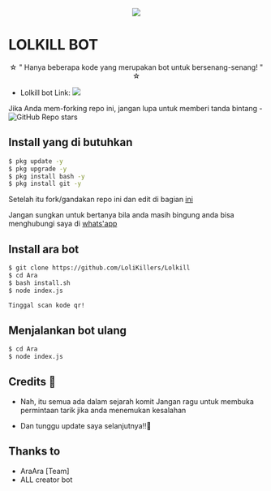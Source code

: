 <p align="center">
  <img src="https://coolthemestores.com/wp-content/uploads/2020/12/zero-two-feature.jpg">
</p>

# LOLKILL BOT

<p align="center">
☆ " Hanya beberapa kode yang merupakan bot untuk bersenang-senang! " ☆
</p>

* Lolkill bot Link:  <a href="https://wa.me/6285852335038" alt="Ara"> <img src="https://img.shields.io/badge/%F0%9F%A4%96%20-LolkillBot-brightgreen" /> </a>

Jika Anda mem-forking repo ini, jangan lupa untuk memberi tanda bintang - <img alt="GitHub Repo stars" src="https://img.shields.io/github/stars/LoliKillers/Lolkill?color=white&label=%F0%9F%8C%9F%20star">

## Install yang di butuhkan

```sh
$ pkg update -y
$ pkg upgrade -y
$ pkg install bash -y
$ pkg install git -y
```
Setelah itu fork/gandakan repo ini dan edit di bagian [ini](https://github.com/LoliKillers/Lolkill/blob/da88b20120263e3460b4dcd840a4f2f82c8cfdd4/index.js#L51)

Jangan sungkan untuk bertanya bila anda masih bingung anda bisa menghubungi saya di [whats'app](https://wa.me/6283803728334)

## Install ara bot

```sh
$ git clone https://github.com/LoliKillers/Lolkill
$ cd Ara
$ bash install.sh
$ node index.js

Tinggal scan kode qr!
```
## Menjalankan bot ulang

```sh
$ cd Ara
$ node index.js
```

## Credits 📍
* Nah, itu semua ada dalam sejarah komit
Jangan ragu untuk membuka permintaan tarik jika anda menemukan kesalahan

* Dan tunggu update saya selanjutnya!!👣

## Thanks to
* AraAra [Team]
* ALL creator bot
